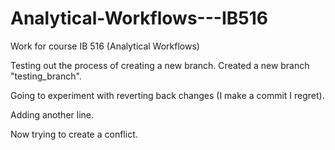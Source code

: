 # Analytical-Workflows---IB516
Work for course IB 516 (Analytical Workflows)

Testing out the process of creating a new branch. Created a new branch "testing_branch".

Going to experiment with reverting back changes (I make a commit I regret).

Adding another line.

Now trying to create a conflict.
